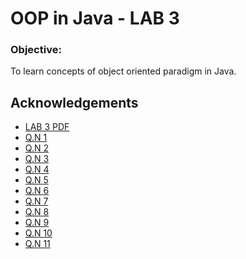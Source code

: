 
# OOP in Java  - LAB 3

### Objective:
To learn concepts of object oriented paradigm in Java.

## Acknowledgements

 - [LAB 3 PDF](https://github.com/pray3m/JavaPrograms/blob/main/LAB3/lab%203(class%20and%20object).pdf)
 - [Q.N 1](https://github.com/pray3m/JavaPrograms/blob/main/LAB3/BoxDemo.java)
 - [Q.N 2](https://github.com/pray3m/JavaPrograms/blob/main/LAB3/VolumeOfBox.java)
 - [Q.N 3](https://github.com/pray3m/JavaPrograms/blob/main/LAB3/VolumeDemo.java)
 - [Q.N 4](https://github.com/pray3m/JavaPrograms/blob/main/LAB3/BoxxDemo.java)
 - [Q.N 5](https://github.com/pray3m/JavaPrograms/blob/main/LAB3/Constructor.java)
 - [Q.N 6](https://github.com/pray3m/JavaPrograms/blob/main/LAB3/constructor2.java)
 - [Q.N 7](https://github.com/pray3m/JavaPrograms/blob/main/LAB3/AreaOfRectangle.java)
 - [Q.N 8](https://github.com/pray3m/JavaPrograms/blob/main/LAB3/ComputeAreaofRectangle.java)
 - [Q.N 9](https://github.com/pray3m/JavaPrograms/blob/main/LAB3/OverloadDemo.java)
 - [Q.N 10](https://github.com/pray3m/JavaPrograms/blob/main/LAB3/MethodOverloading.java)
 - [Q.N 11](https://github.com/pray3m/JavaPrograms/blob/main/LAB3/PassingObject.java)
